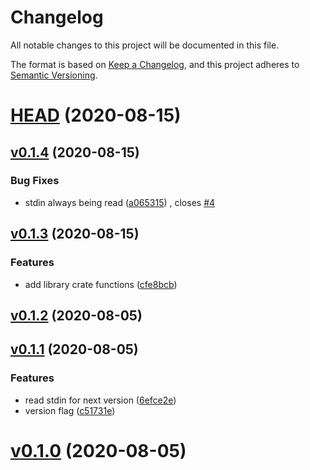# Changelog

All notable changes to this project will be documented in this file.

The format is based on [Keep a Changelog](https://keepachangelog.com/en/1.0.0/), and this project adheres to [Semantic Versioning](https://semver.org/spec/v2.0.0.html).

# [HEAD](https://github.com/conventional-commits-rs/cargo-next/compare/v0.1.4...HEAD) (2020-08-15)

## [v0.1.4](https://github.com/conventional-commits-rs/cargo-next/compare/v0.1.3...v0.1.4) (2020-08-15)

### Bug Fixes

- stdin always being read ([a065315](https://github.com/conventional-commits-rs/cargo-next/commit/a065315cad000470b01a9e32771ef537aeb7a614)) , closes [#4](https://github.com/conventional-commits-rs/cargo-next/issues/4)

## [v0.1.3](https://github.com/conventional-commits-rs/cargo-next/compare/v0.1.2...v0.1.3) (2020-08-15)

### Features

- add library crate functions ([cfe8bcb](https://github.com/conventional-commits-rs/cargo-next/commit/cfe8bcb9917753cf530325a03c7db20f00fad20a))

## [v0.1.2](https://github.com/conventional-commits-rs/cargo-next/compare/v0.1.1...v0.1.2) (2020-08-05)

## [v0.1.1](https://github.com/conventional-commits-rs/cargo-next/compare/v0.1.0...v0.1.1) (2020-08-05)

### Features

- read stdin for next version ([6efce2e](https://github.com/conventional-commits-rs/cargo-next/commit/6efce2e80a2ac7f82d431f08de08a414d4098af8))
- version flag ([c51731e](https://github.com/conventional-commits-rs/cargo-next/commit/c51731ec6964c76ee7118831f8283dd3e425f81f))

# [v0.1.0](https://github.com/conventional-commits-rs/cargo-next/compare/v0.0.0...v0.1.0) (2020-08-05)

